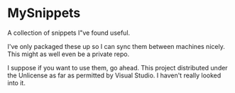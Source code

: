 MySnippets
==========

A collection of snippets I"ve found useful.

I've only packaged these up so I can sync them between machines nicely. This might as well even be a private repo.

I suppose if you want to use them, go ahead. This project distributed under the Unlicense as far as permitted by Visual Studio. I haven't really looked into it.

